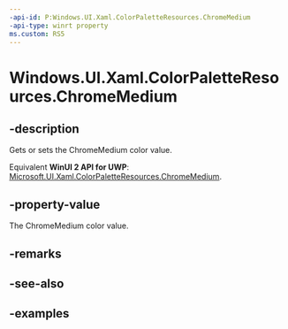 ```yaml
---
-api-id: P:Windows.UI.Xaml.ColorPaletteResources.ChromeMedium
-api-type: winrt property
ms.custom: RS5
---
```


<!-- Property syntax.
public IReference<Color> ChromeMedium { get;  set; }
-->

# Windows.UI.Xaml.ColorPaletteResources.ChromeMedium

## -description

Gets or sets the ChromeMedium color value.

Equivalent **WinUI 2 API for UWP**: [Microsoft.UI.Xaml.ColorPaletteResources.ChromeMedium](/windows/winui/api/microsoft.ui.xaml.colorpaletteresources.chromemedium).

## -property-value

The ChromeMedium color value.

## -remarks

## -see-also

## -examples

